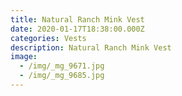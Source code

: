 ```yaml
---
title: Natural Ranch Mink Vest
date: 2020-01-17T18:38:00.000Z
categories: Vests
description: Natural Ranch Mink Vest
image:
  - /img/_mg_9671.jpg
  - /img/_mg_9685.jpg
---
```


